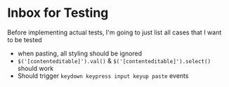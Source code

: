 Inbox for Testing
=================

Before implementing actual tests, I'm going to just list all
cases that I want to be tested

- when pasting, all styling should be ignored
- `$('[contenteditable]').val()` & `$('[contenteditable]').select()` should work
- Should trigger `keydown keypress input keyup paste` events
